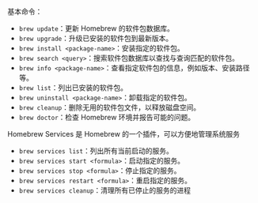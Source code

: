 基本命令：

-   `brew update`：更新 Homebrew 的软件包数据库。
-   `brew upgrade`：升级已安装的软件包到最新版本。
-   `brew install <package-name>`：安装指定的软件包。
-   `brew search <query>`：搜索软件包数据库以查找与查询匹配的软件包。
-   `brew info <package-name>`：查看指定软件包的信息，例如版本、安装路径等。
-   `brew list`：列出已安装的软件包。
-   `brew uninstall <package-name>`：卸载指定的软件包。
-   `brew cleanup`：删除无用的软件包文件，以释放磁盘空间。
-   `brew doctor`：检查 Homebrew 环境并报告可能的问题。

Homebrew Services 是 Homebrew 的一个插件，可以方便地管理系统服务

-   `brew services list`：列出所有当前启动的服务。
-   `brew services start <formula>`：启动指定的服务。
-   `brew services stop <formula>`：停止指定的服务。
-   `brew services restart <formula>`：重启指定的服务。
-   `brew services cleanup`：清理所有已停止的服务的进程